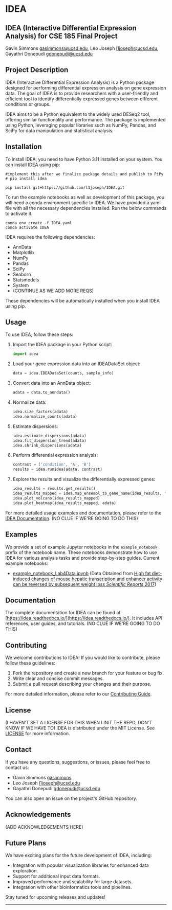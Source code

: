 # IDEA

## IDEA (Interactive Differential Expression Analysis) for CSE 185 Final Project

Gavin Simmons [gasimmons@ucsd.edu](mailto:gasimmons@ucsd.edu), Leo Joseph [l1joseph@ucsd.edu](mailto:l1joseph@ucsd.edu), Gayathri Donepudi [gdonepudi@ucsd.edu](mailto:gdonepudi@ucsd.edu)

## Project Description

IDEA (Interactive Differential Expression Analysis) is a Python package designed for performing differential expression analysis on gene expression data. The goal of IDEA is to provide researchers with a user-friendly and efficient tool to identify differentially expressed genes between different conditions or groups.

IDEA aims to be a Python equivalent to the widely used DESeq2 tool, offering similar functionality and performance. The package is implemented using Python, leveraging popular libraries such as NumPy, Pandas, and SciPy for data manipulation and statistical analysis.

## Installation

To install IDEA, you need to have Python 3.11 installed on your system. You can install IDEA using pip:

```
#implement this after we finalize package details and publish to PiPy
# pip install idea

pip install git+https://github.com/l1joseph/IDEA.git
```

To run the example notebooks as well as development of this package, you will need a conda environment specific to IDEA. We have provided a yaml file with all the necessary dependencies installed. Run the below commands to activate it.

```
conda env create -f IDEA.yaml
conda activate IDEA
```

IDEA requires the following dependencies:

- AnnData
- Matplotlib
- NumPy
- Pandas
- SciPy
- Seaborn
- Statsmodels
- System
- (CONTINUE AS WE ADD MORE REQS)

These dependencies will be automatically installed when you install IDEA using pip.

## Usage

To use IDEA, follow these steps:

1. Import the IDEA package in your Python script:

   ```python
   import idea
   ```

2. Load your gene expression data into an IDEADataSet object:

   ```python
   data = idea.IDEADataSet(counts, sample_info)
   ```

3. Convert data into an AnnData object:

   ```python
   adata = data.to_anndata()
   ```

4. Normalize data:

   ```python
   idea.size_factors(adata)
   idea.normalize_counts(adata)
   ```

5. Estimate dispersions:

   ```python
   idea.estimate_dispersions(adata)
   idea.fit_dispersion_trend(adata)
   idea.shrink_dispersions(adata)
   ```

6. Perform differential expression analysis:

   ```python
   contrast = ('condition', 'A', 'B')
   results = idea.runidea(adata, contrast)
   ```

7. Explore the results and visualize the differentially expressed genes:
   ```python
   idea_results = results.get_results()
   idea_results_mapped = idea.map_ensembl_to_gene_name(idea_results, 'path_to_file_with_gene_names')
   idea.plot_volcano(idea_results_mapped)
   idea.plot_heatmap(idea_results_mapped, adata)
   ```

For more detailed usage examples and documentation, please refer to the [IDEA Documentation](https://idea.readthedocs.io/).
(NO CLUE IF WE'RE GOING TO DO THIS)

## Examples

We provide a set of example Jupyter notebooks in the `example_notebook` prefix of the notebook name. These notebooks demonstrate how to use IDEA for various analysis tasks and provide step-by-step guides.
Current example notebooks:

- [example_notebook_Lab4Data.ipynb](example_notebook_Lab4Data.ipynb) (Data Obtained from [High fat diet-induced changes of mouse hepatic transcription and enhancer activity can be reversed by subsequent weight loss *Scientific Reports* 2017](https://www.nature.com/articles/srep40220.pdf))

## Documentation

The complete documentation for IDEA can be found at [https://idea.readthedocs.io/](https://idea.readthedocs.io/). It includes API references, user guides, and tutorials.
(NO CLUE IF WE'RE GOING TO DO THIS)

## Contributing

We welcome contributions to IDEA! If you would like to contribute, please follow these guidelines:

1. Fork the repository and create a new branch for your feature or bug fix.
2. Write clear and concise commit messages.
3. Submit a pull request describing your changes and their purpose.

For more detailed information, please refer to our [Contributing Guide](CONTRIBUTING.md).

## License

(I HAVEN'T SET A LICENSE FOR THIS WHEN I INIT THE REPO, DON'T KNOW IF WE HAVE TO)
IDEA is distributed under the MIT License. See [LICENSE](LICENSE) for more information.

## Contact

If you have any questions, suggestions, or issues, please feel free to contact us:

- Gavin Simmons [gasimmons](mailto:gasimmons@ucsd.edu)
- Leo Joseph [l1joseph@ucsd.edu](mailto:l1joseph@ucsd.edu)
- Gayathri Donepudi [gdonepudi@ucsd.edu](mailto:gdonepudi@ucsd.edu)

You can also open an issue on the project's GitHub repository.

## Acknowledgements

(ADD ACKNOWLEDGEMENTS HERE)

## Future Plans

We have exciting plans for the future development of IDEA, including:

- Integration with popular visualization libraries for enhanced data exploration.
- Support for additional input data formats.
- Improved performance and scalability for large datasets.
- Integration with other bioinformatics tools and pipelines.

Stay tuned for upcoming releases and updates!

---
